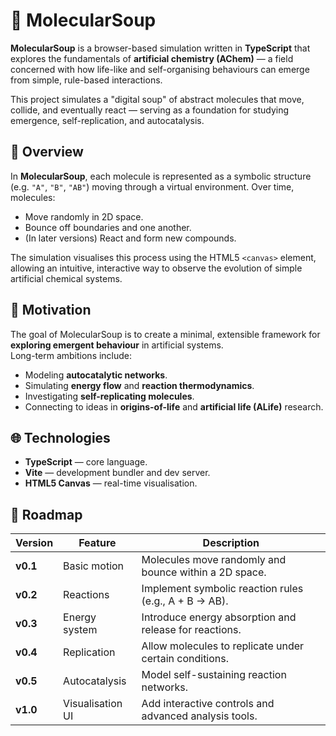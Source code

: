 # 🧪 MolecularSoup

**MolecularSoup** is a browser-based simulation written in **TypeScript** that explores the fundamentals of **artificial chemistry (AChem)** — a field concerned with how life-like and self-organising behaviours can emerge from simple, rule-based interactions.

This project simulates a "digital soup" of abstract molecules that move, collide, and eventually react — serving as a foundation for studying emergence, self-replication, and autocatalysis.

## 🧩 Overview

In **MolecularSoup**, each molecule is represented as a symbolic structure (e.g. `"A"`, `"B"`, `"AB"`) moving through a virtual environment. Over time, molecules:
- Move randomly in 2D space.
- Bounce off boundaries and one another.
- (In later versions) React and form new compounds.

The simulation visualises this process using the HTML5 `<canvas>` element, allowing an intuitive, interactive way to observe the evolution of simple artificial chemical systems.

## 🧠 Motivation

The goal of MolecularSoup is to create a minimal, extensible framework for **exploring emergent behaviour** in artificial systems.  
Long-term ambitions include:
- Modeling **autocatalytic networks**.
- Simulating **energy flow** and **reaction thermodynamics**.
- Investigating **self-replicating molecules**.
- Connecting to ideas in **origins-of-life** and **artificial life (ALife)** research.

## 🌐 Technologies
- **TypeScript** — core language.
- **Vite** — development bundler and dev server.
- **HTML5 Canvas** — real-time visualisation.

## 🚀 Roadmap

| Version  | Feature          | Description |
|----------|-----------------|-------------|
| **v0.1** | Basic motion    | Molecules move randomly and bounce within a 2D space. |
| **v0.2** | Reactions       | Implement symbolic reaction rules (e.g., A + B → AB). |
| **v0.3** | Energy system   | Introduce energy absorption and release for reactions. |
| **v0.4** | Replication     | Allow molecules to replicate under certain conditions. |
| **v0.5** | Autocatalysis   | Model self-sustaining reaction networks. |
| **v1.0** | Visualisation UI| Add interactive controls and advanced analysis tools. |
